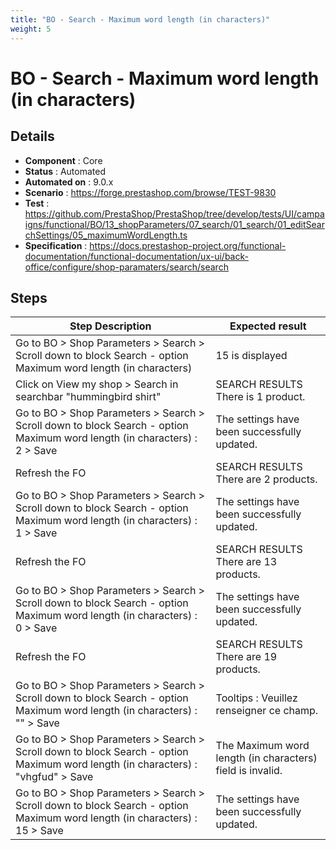 ```yaml
---
title: "BO - Search - Maximum word length (in characters)"
weight: 5
---
```


# BO - Search - Maximum word length (in characters)
## Details
* **Component** : Core
* **Status** : Automated
* **Automated on** : 9.0.x
* **Scenario** : https://forge.prestashop.com/browse/TEST-9830
* **Test** : https://github.com/PrestaShop/PrestaShop/tree/develop/tests/UI/campaigns/functional/BO/13_shopParameters/07_search/01_search/01_editSearchSettings/05_maximumWordLength.ts
* **Specification** : https://docs.prestashop-project.org/functional-documentation/functional-documentation/ux-ui/back-office/configure/shop-paramaters/search/search

## Steps
| Step Description | Expected result |
| ----- | ----- |
| Go to BO > Shop Parameters > Search > Scroll down to block Search - option Maximum word length (in characters) | 15 is displayed |
| Click on View my shop > Search in searchbar "hummingbird shirt" | SEARCH RESULTS<br>There is 1 product. |
| Go to BO > Shop Parameters > Search > Scroll down to block Search - option Maximum word length (in characters) : 2 > Save | The settings have been successfully updated. |
| Refresh the FO | SEARCH RESULTS<br>There are 2 products. |
| Go to BO > Shop Parameters > Search > Scroll down to block Search - option Maximum word length (in characters) : 1 > Save | The settings have been successfully updated. |
| Refresh the FO | SEARCH RESULTS<br>There are 13 products. |
| Go to BO > Shop Parameters > Search > Scroll down to block Search - option Maximum word length (in characters) : 0 > Save | The settings have been successfully updated. |
| Refresh the FO | SEARCH RESULTS<br>There are 19 products. |
| Go to BO > Shop Parameters > Search > Scroll down to block Search - option Maximum word length (in characters) : "" > Save | Tooltips : Veuillez renseigner ce champ. |
| Go to BO > Shop Parameters > Search > Scroll down to block Search - option Maximum word length (in characters) : "vhgfud" > Save | The Maximum word length (in characters) field is invalid. |
| Go to BO > Shop Parameters > Search > Scroll down to block Search - option Maximum word length (in characters) : 15 > Save | The settings have been successfully updated. |
